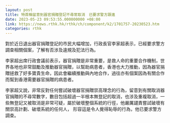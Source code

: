 ```yaml
---
layout: post
title: 特首稱留意到器官捐贈登記不尋常取消　已要求警方跟進
date: 2023-05-23 09:53:55.000000000 +08:00
link: https://news.rthk.hk/rthk/ch/component/k2/1701757-20230523.htm
categories: rthk
---
```


對於近日退出器官捐贈登記的市民大幅增加，行政長官李家超表示，已經要求警方調查相關個案，了解有否涉及違規及犯法行為。

李家超出席行政會議前表示，器官捐贈是非常重要，是救人命的重要合作機制，世界各地也非常鼓勵及推動器官捐贈，以幫助病患者，香港也大力推動，因為器官捐贈拯救了好多寶貴生命，因此會繼續推動與內地合作，過往亦有個案因為有關合作而幫到香港需要器官捐贈的病患者。

李家超又說，非常反對任何嘗試破壞器官捐贈崇高理念的行為，留意到有關取消器官捐贈的不尋常數字，數目包括超過一半根本無登記的取消，也涉及重複取消，一些無登記又被取消是非常可疑，屬於破壞整個系統的行徑，他嚴厲譴責嘗試破壞有關崇高計劃、破壞系統的任何人， 形容這是令人覺得恥辱的行為，他已要求警方調查。

